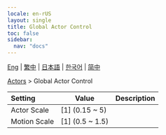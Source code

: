 ```yaml
---
locale: en-rUS
layout: single
title: Global Actor Control
toc: false
sidebar:
  nav: "docs"
---
```

[Eng](/dancexr/menu/2025.4/actors/global_actor_control) | [繁中](/tw/dancexr/menu/2025.4/actors/global_actor_control) | [日本語](/jp/dancexr/menu/2025.4/actors/global_actor_control) | [한국어](/kr/dancexr/menu/2025.4/actors/global_actor_control) | [简中](/zh/dancexr/menu/2025.4/actors/global_actor_control)

[Actors](../menu#Actors) > Global Actor Control



| Setting | Value | Description |
| :--- | --- | :--- |
| Actor Scale | [1] (0.15 ~ 5) | 
| Motion Scale | [1] (0.5 ~ 1.5) | 

